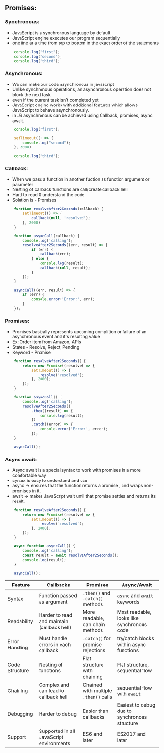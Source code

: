 ## Promises:

### Synchronous:
- JavaScript is a synchronous language by default
- JavaScript engine executes our program sequentially
- one line at a time from top to bottom in the exact order of the statements

```js
    console.log("first");
    console.log("second");
    console.log("third");
```


### Asynchronous:
- We can make our code asynchronous in javascript
- Unlike synchronous operations, an asynchronous operation does not block the next task
- even if the current task isn’t completed yet
- JavaScript engine works with additional features which allows JavaScript to behave asynchronously.
- in JS asynchronous can be achieved using Callback, promises, async await.

```js
    console.log("first");

    setTimeout(() => {
        console.log("second");
    }, 3000)

    console.log("third");
```


### Callback:
- When we pass a function in another fuction as function argument or parameter 
- Nesting of callback functions are call/create callback hell
- Hard to read & understand the code 
- Solution is - Promises

```js
    function resolveAfter2Seconds(callback) {
        setTimeout(() => {
            callback(null, 'resolved');
        }, 2000);
    }

    function asyncCall(callback) {
        console.log('calling');
        resolveAfter2Seconds((err, result) => {
            if (err) {
                callback(err);
            } else {
                console.log(result);
                callback(null, result);
            }
        });
    }

    asyncCall((err, result) => {
        if (err) {
            console.error('Error:', err);
        }
    });
```


### Promises:
- Promises basically represents upcoming complition or failure of an asynchronous event and it's resulting value
- Ex: Order item from Amazon, APIs 
- States - Resolve, Reject, Pending
- Keyword - Promise 

```js
    function resolveAfter2Seconds() {
        return new Promise((resolve) => {
            setTimeout(() => {
                resolve('resolved');
            }, 2000);
        });
    }

    function asyncCall() {
        console.log('calling');
        resolveAfter2Seconds()
            .then((result) => {
                console.log(result);
            })
            .catch((error) => {
                console.error('Error:', error);
            });
    }

    asyncCall();
```


### Async await:
- Async await is a special syntax to work with promises in a more comfortable way
- syntex is easy to understand and use
- async -> ensures that the function returns a promise , and wraps non-promises in it.
- await -> makes JavaScript wait until that promise settles and returns its result.

```js
    function resolveAfter2Seconds() {
        return new Promise((resolve) => {
            setTimeout(() => {
                resolve('resolved');
            }, 2000);
        });
    }

    async function asyncCall() {
        console.log('calling');
        const result = await resolveAfter2Seconds();
        console.log(result);
    }

    asyncCall();
```


| Feature       | Callbacks                                  | Promises                             | Async/Await                                  |
| --------------| -------------------------------------------| -------------------------------------| ---------------------------------------------|
| Syntax        | Function passed as argument                | `.then()` and `.catch()` methods     | `async` and `await` keywords                 |
| Readability   | Harder to read and maintain (callback hell)| More readable, can chain methods     | Most readable, looks like synchronous code   |
| Error Handling| Must handle errors in each callback        | `.catch()` for promise rejections    | try/catch blocks within async functions      |
| Code Structure| Nesting of functions                       | Flat structure with chaining         | Flat structure, sequential flow              |
| Chaining      | Complex and can lead to callback hell      | Chained with multiple `.then()` calls| sequential flow with `await`                 |
| Debugging     | Harder to debug                            | Easier than callbacks                | Easiest to debug due to synchronous structure|
| Support       | Supported in all JavaScript environments   | ES6 and later                        | ES2017 and later                             |
